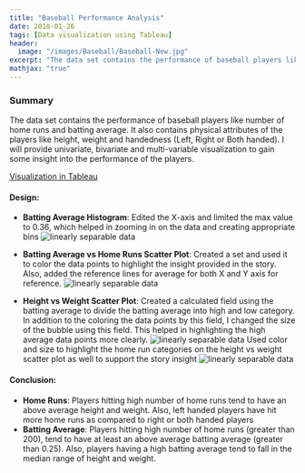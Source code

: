 ```yaml
---
title: "Baseball Performance Analysis"
date: 2018-01-26
tags: [Data visualization using Tableau]
header:
  image: "/images/Baseball/Baseball-New.jpg"
excerpt: "The data set contains the performance of baseball players like number of home runs and batting average. It also contains physical attributes of the players like height, weight and handedness (Left, Right or Both handed). I will provide univariate, bivariate and multi-variable visualization to gain some insight into the performance of the players."
mathjax: "true"
---
```


### Summary
The data set contains the performance of baseball players like number of home runs and batting average. It also contains physical attributes of the players like height, weight and handedness (Left, Right or Both handed). I will provide univariate, bivariate and multi-variable visualization to gain some insight into the performance of the players.

[Visualization in Tableau](https://public.tableau.com/views/BaseballPerformanceAnalysisFinal/BaseballPerformanceAnalysis?:embed=y&:useGuest=true&:display_count=yes )

#### Design:
* **Batting Average Histogram**: Edited the X-axis and limited the max value to 0.36, which helped in zooming in on the data and creating appropriate bins
 	 <img src="{{ site.url }}{{ site.baseurl }}/images/Baseball/1.jpg" alt="linearly separable data">

* **Batting Average vs Home Runs Scatter Plot**: Created a set and used it to color the data points to highlight the insight provided in the story. Also, added the reference lines for average for both X and Y axis for reference.
  <img src="{{ site.url }}{{ site.baseurl }}/images/Baseball/2.jpg" alt="linearly separable data">


* **Height vs Weight Scatter Plot**: Created a calculated field using the batting average to divide the batting average into high and low category. In addition to the coloring the data points by this field, I changed the size of the bubble using this field. This helped in highlighting the high average data points more clearly.
  <img src="{{ site.url }}{{ site.baseurl }}/images/Baseball/3.jpg" alt="linearly separable data">
Used color and size to highlight the home run categories on the height vs weight scatter plot as well to support the story insight
  <img src="{{ site.url }}{{ site.baseurl }}/images/Baseball/4.jpg" alt="linearly separable data">

#### Conclusion:
* **Home Runs**: Players hitting high number of home runs tend to have an above average height and weight. Also, left handed players have hit more home runs as compared to right or both handed players
* **Batting Average**: Players hitting high number of home runs (greater than 200), tend to have at least an above average batting average (greater than 0.25). Also, players having a high batting average tend to fall in the median range of height and weight.
